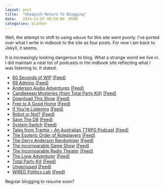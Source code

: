 ```yaml
---
layout: post
title:  "Sheepish Return To Blogging"
date:   2024-12-07 00:59:00 -0500
categories: blather
---
```

Well, the attempt to shift to using `mdbook` for this site went poorly.  I've ported over what I write in mdbook to the site as four posts.  For now I am back to Jekyll, it seems.

It is increasingly looking dangerous to blog.  What a strange world we live in.  I did maintain a neat list of podcasts in the mdbook site reflecting what I was listening to.  It stated:

- [60 Seconds of WIP](https://mwl.io/) [(Feed)](https://mwl.io/feed/60sow-mp3)
- [69 Admins](https://69admins.com/) [(Feed)](https://feeds.acast.com/public/shows/6410a80dec813e00110faed2)
- [Anderson Audio Adventures](https://www.gerryanderson.com/) [(Feed)](https://feeds.captivate.fm/andersonaudioadventures/)
- [Candlekeep Mysteries (from Total Party Kill)](https://www.theincomparable.com/tpk/candlekeep/) [(Feed)](http://feeds.theincomparable.com/tpk/candlekeep)
- [Download This Show](https://www.abc.net.au/listen/programs/downloadthisshow/) [(Feed)](https://www.abc.net.au/feeds/12801214/podcast.xml)
- [Free to A Good Home](http://freetoagoodhome.libsyn.com/) [(Feed)](https://feeds.acast.com/public/shows/60e5013bce8a4200126b891c)
- [If You're Listening](https://www.abc.net.au/listen/programs/if-youre-listening/) [(Feed)](https://www.abc.net.au/feeds/9593214/podcast.xml)
- [Robot or Not?](https://www.theincomparable.com/robot/) [(Feed)](https://feeds.theincomparable.com/robot)
- [Save The D8](https://www.savethed8pod.com/) [(Feed)](https://anchor.fm/s/796a788/podcast/rss)
- [System Switch](https://linktr.ee/sysw) [(Feed)](https://anchor.fm/s/83b36ba8/podcast/rss)
- [Tales from Trantor - An Australian TTRPG Podcast](http://talesfromtrantor.com/) [(Feed)](https://talesfromtrantor.libsyn.com/rss)
- [The Esoteric Order of Roleplayers](http://esoteric-rp.blogspot.com/) [(Feed)](https://feed.podbean.com/esotericrp/feed.xml)
- [The Gerry Anderson Randomiser](https://gerry-anderson-randomiser.captivate.fm/) [(Feed)](https://feeds.captivate.fm/gerry-anderson-randomiser/)
- [The Incomparable Game Show](https://www.theincomparable.com/gameshow/) [(Feed)](https://feeds.theincomparable.com/gameshow)
- [The Incomparable Radio Theater](https://www.theincomparable.com/radio/) [(Feed)](https://feeds.theincomparable.com/radio)
- [The Lone Adventurer](https://theloneadventurer.podbean.com/) [(Feed)](https://feed.podbean.com/theloneadventurer/feed.xml)
- [Total Party Kill](https://www.theincomparable.com/tpk/) [(Feed)](https://feeds.theincomparable.com/tpk)
- [Ungeniused](https://www.relay.fm/ungeniused) [(Feed)](https://www.relay.fm/ungeniused/feed)
- [WIRED Politics Lab](https://www.wired.com/) [(Feed)](https://publicfeeds.net/f/5802/have-a-nice-future)

Regular blogging to resume soon?
